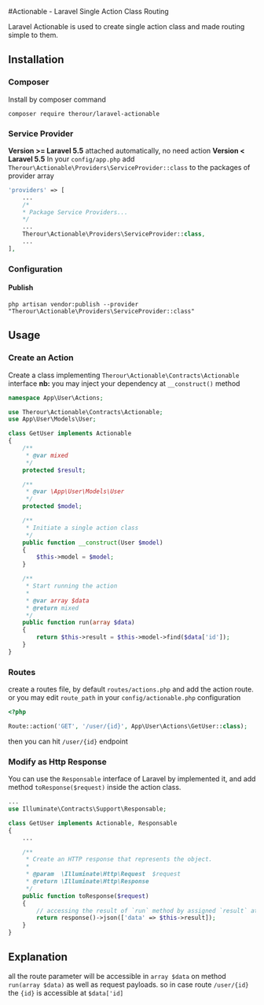 #Actionable - Laravel Single Action Class Routing

Laravel Actionable is used to create single action class and made routing simple to them.

## Installation
### Composer
Install by composer command
```
composer require therour/laravel-actionable
```
### Service Provider
**Version >= Laravel 5.5** attached automatically, no need action
**Version < Laravel 5.5**
In your `config/app.php` add `Therour\Actionable\Providers\ServiceProvider::class` to the packages of provider array
```php
'providers' => [
    ...
    /*
    * Package Service Providers...
    */
    ...
    Therour\Actionable\Providers\ServiceProvider::class,
    ...
],
```
### Configuration
#### Publish
```
php artisan vendor:publish --provider "Therour\Actionable\Providers\ServiceProvider::class"
```
## Usage
### Create an Action
Create a class implementing `Therour\Actionable\Contracts\Actionable` interface
**nb:** you may inject your dependency at `__construct()` method
```php
namespace App\User\Actions;

use Therour\Actionable\Contracts\Actionable;
use App\User\Models\User;

class GetUser implements Actionable
{
    /**
     * @var mixed
     */
    protected $result;

    /**
     * @var \App\User\Models\User
     */
    protected $model;

    /**
     * Initiate a single action class
     */
    public function __construct(User $model)
    {
        $this->model = $model;
    }

    /**
     * Start running the action
     * 
     * @var array $data
     * @return mixed
     */
    public function run(array $data)
    {
        return $this->result = $this->model->find($data['id']);
    }
}
```
### Routes
create a routes file, by default `routes/actions.php` and add the action route.
or you may edit `route_path` in your `config/actionable.php` configuration
```php
<?php

Route::action('GET', '/user/{id}', App\User\Actions\GetUser::class);

```
then you can hit `/user/{id}` endpoint

### Modify as Http Response
You can use the `Responsable` interface of Laravel by implemented it, and add method `toResponse($request)` inside the action class.
```php
...
use Illuminate\Contracts\Support\Responsable;

class GetUser implements Actionable, Responsable
{
    ...

    /**
     * Create an HTTP response that represents the object.
     *
     * @param  \Illuminate\Http\Request  $request
     * @return \Illuminate\Http\Response
     */
    public function toResponse($request)
    {
        // accessing the result of `run` method by assigned `result` attribute
        return response()->json(['data' => $this->result]);
    }
}
```
## Explanation
all the route parameter will be accessible in `array $data` on method `run(array $data)` as well as request payloads.
so in case route `/user/{id}` the `{id}` is accessible at `$data['id]`